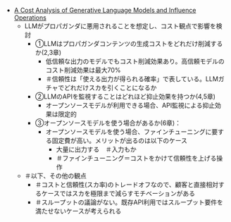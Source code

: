 - [A Cost Analysis of Generative Language Models and Influence Operations](https://arxiv.org/abs/2308.03740v1)
  - LLMがプロパガンダに悪用されることを想定し、コスト観点で影響を検討
    - ①LLMはプロパガンダコンテンツの生成コストをどれだけ削減するか(2,3章)
      - 低信頼な出力のモデルでもコスト削減効果あり。高信頼モデルのコスト削減効果は最大70%
      - ＃信頼性は「使える出力が得られる確率」で表している。LLMガチャでどれだけスカを引くことになるか
    - ②LLMのAPIを監視することはどれほど抑止効果を持つか(4,5章)
      - オープンソースモデルが利用できる場合、API監視による抑止効果は限定的
    - ③オープンソースモデルを使う場合があるか(6章)：
      - オープンソースモデルを使う場合、ファインチューニングに要する固定費が高い。メリットが出るのは以下のケース
        - 大量に出力する　＃入力もか
        - ＃ファインチューニング＝コストをかけて信頼性を上げる操作
  - ＃以下、その他の観点
    - ＃コストと信頼性(スカ率)のトレードオフなので、顧客と直接相対するケースではスカを極限まで減らすモチベーションがある
    - ＃スループットの議論がない。既存API利用ではスループット要件を満たせないケースが考えられる
